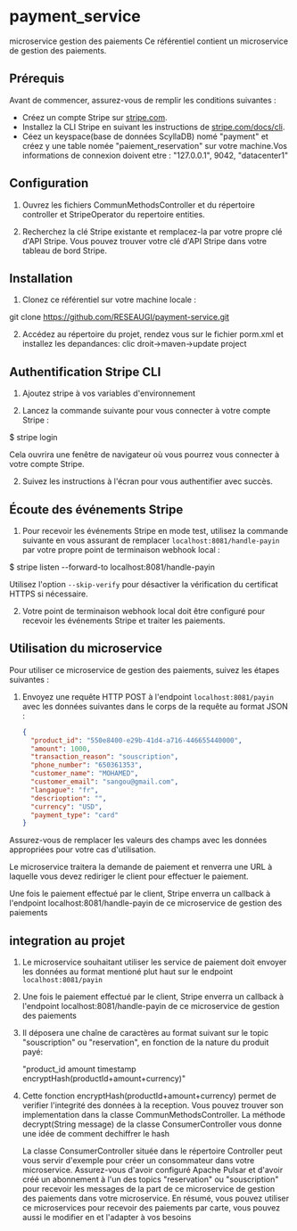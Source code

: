 # payment_service
microservice gestion des paiements
Ce référentiel contient un microservice de gestion des paiements.

## Prérequis

Avant de commencer, assurez-vous de remplir les conditions suivantes :

- Créez un compte Stripe sur [stripe.com](https://stripe.com).
- Installez la CLI Stripe en suivant les instructions de [stripe.com/docs/cli](https://stripe.com/docs/cli).
- Céez un keyspace(base de données ScyllaDB) nomé "payment" et créez y une table nomée "paiement_reservation" sur votre machine.Vos informations de connexion 
  doivent etre  : "127.0.0.1", 9042, "datacenter1"
  
## Configuration

1. Ouvrez les fichiers CommunMethodsController et du répertoire controller et StripeOperator du repertoire entities.

2. Recherchez la clé Stripe existante et remplacez-la par votre propre clé d'API Stripe. Vous pouvez trouver votre clé d'API Stripe dans votre tableau de bord Stripe.

## Installation

1. Clonez ce référentiel sur votre machine locale :

git clone https://github.com/RESEAUGI/payment-service.git


2. Accédez au répertoire du projet, rendez vous sur le fichier porm.xml et installez les depandances: clic droit->maven->update project

## Authentification Stripe CLI

1. Ajoutez stripe à vos variables d'environnement
   
3.  Lancez la commande suivante pour vous connecter à votre compte Stripe :
   
$ stripe login

Cela ouvrira une fenêtre de navigateur où vous pourrez vous connecter à votre compte Stripe.

2. Suivez les instructions à l'écran pour vous authentifier avec succès.

## Écoute des événements Stripe

1. Pour recevoir les événements Stripe en mode test, utilisez la commande suivante en vous assurant de remplacer `localhost:8081/handle-payin` par votre propre point de terminaison webhook local :

$ stripe listen --forward-to localhost:8081/handle-payin

Utilisez l'option `--skip-verify` pour désactiver la vérification du certificat HTTPS si nécessaire.

2. Votre point de terminaison webhook local doit être configuré pour recevoir les événements Stripe et traiter les paiements.

## Utilisation du microservice

Pour utiliser ce microservice de gestion des paiements, suivez les étapes suivantes :

1. Envoyez une requête HTTP POST à l'endpoint `localhost:8081/payin` avec les données suivantes dans le corps de la requête au format JSON :

   ```json
   {
     "product_id": "550e8400-e29b-41d4-a716-446655440000",
     "amount": 1000,
     "transaction_reason": "souscription",
     "phone_number": "650361353",
     "customer_name": "MOHAMED",
     "customer_email": "sangou@gmail.com",
     "langague": "fr",
     "descrioption": "",
     "currency": "USD",
     "payment_type": "card"
   }
Assurez-vous de remplacer les valeurs des champs avec les données appropriées pour votre cas d'utilisation.

Le microservice traitera la demande de paiement et renverra une URL à laquelle vous devez rediriger le client pour effectuer le paiement.

Une fois le paiement effectué par le client, Stripe enverra un callback à l'endpoint localhost:8081/handle-payin de ce  microservice de gestion des paiements


## integration au projet
1. Le microservice souhaitant utiliser les service de paiement doit envoyer les données au format mentioné plut haut sur le endpoint `localhost:8081/payin`
2. Une fois le paiement effectué par le client, Stripe enverra un callback à l'endpoint localhost:8081/handle-payin de ce  microservice de gestion des paiements 
3. Il déposera une chaîne de caractères au format suivant sur le topic "souscription" ou "reservation", en fonction de la nature du produit payé:

   "product_id amount timestamp encryptHash(productId+amount+currency)"

4. Cette fonction encryptHash(productId+amount+currency) permet de verifier l'integrité des données à la reception.
   Vous pouvez trouver son implementation dans la classe CommunMethodsController.
   La méthode decrypt(String message) de la classe ConsumerController vous donne une idée de comment dechiffrer le hash  
   
   La classe ConsumerController située dans le répertoire Controller peut vous servir d'exemple pour créer un consommateur dans votre microservice.
   Assurez-vous d'avoir configuré Apache Pulsar et d'avoir créé un abonnement à l'un des topics "reservation" ou "souscription" pour recevoir les messages de la 
   part de ce microservice de gestion des paiements dans votre microservice.
   En résumé, vous pouvez utiliser ce microservices pour recevoir des paiements par carte, vous pouvez aussi le modifier en et l'adapter à vos besoins 
       
